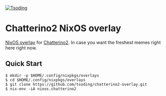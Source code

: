 [![Tsoding](https://img.shields.io/badge/twitch.tv-tsoding-purple?logo=twitch&style=for-the-badge)](https://www.twitch.tv/tsoding)
# Chatterino2 NixOS overlay

[NixOS overlay][nixos-overlay] for [Chatterino2][ch2]. In case you want the freshest memes
right here right now.

## Quick Start

```console
$ mkdir -p $HOME/.config/nixpkgs/overlays
$ cd $HOME/.config/nixpkgs/overlays
$ git clone https://github.com/tsoding/chatterino2-overlay.git
$ nix-env -iA nixos.chatterino2
```

[nixos-overlay]: https://nixos.org/nixpkgs/manual/#chap-overlays
[ch2]: https://github.com/chatterino/chatterino2
